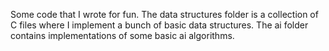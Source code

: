 Some code that I wrote for fun. The data structures folder is a collection of C files where I implement a bunch of basic data structures. The ai folder contains implementations of some basic ai algorithms.